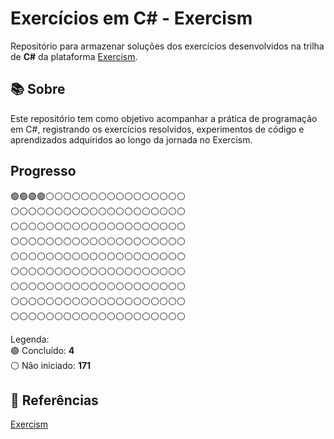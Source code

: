 # Exercícios em C# - Exercism

Repositório para armazenar soluções dos exercícios desenvolvidos na trilha de **C#** da plataforma [Exercism](https://exercism.org/).

## 📚 Sobre
Este repositório tem como objetivo acompanhar a prática de programação em C#, registrando os exercícios resolvidos, experimentos de código e aprendizados adquiridos ao longo da jornada no Exercism.

## Progresso
🟢🟢🟢🟢⚪⚪⚪⚪⚪⚪⚪⚪⚪⚪⚪⚪⚪⚪⚪⚪  
⚪⚪⚪⚪⚪⚪⚪⚪⚪⚪⚪⚪⚪⚪⚪⚪⚪⚪⚪⚪  
⚪⚪⚪⚪⚪⚪⚪⚪⚪⚪⚪⚪⚪⚪⚪⚪⚪⚪⚪⚪  
⚪⚪⚪⚪⚪⚪⚪⚪⚪⚪⚪⚪⚪⚪⚪⚪⚪⚪⚪⚪  
⚪⚪⚪⚪⚪⚪⚪⚪⚪⚪⚪⚪⚪⚪⚪⚪⚪⚪⚪⚪  
⚪⚪⚪⚪⚪⚪⚪⚪⚪⚪⚪⚪⚪⚪⚪⚪⚪⚪⚪⚪  
⚪⚪⚪⚪⚪⚪⚪⚪⚪⚪⚪⚪⚪⚪⚪⚪⚪⚪⚪⚪  
⚪⚪⚪⚪⚪⚪⚪⚪⚪⚪⚪⚪⚪⚪⚪⚪⚪⚪⚪⚪  
⚪⚪⚪⚪⚪⚪⚪⚪⚪⚪⚪⚪⚪⚪⚪⚪⚪⚪⚪⚪  

Legenda:  
🟢 Concluído: **4**  
⚪ Não iniciado: **171**

## 📌 Referências
[Exercism](https://exercism.org/)
